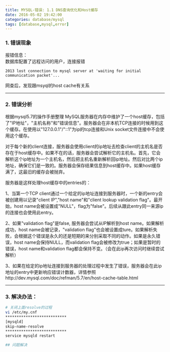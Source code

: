 ```yaml
---
title: MYSQL-错误: 1.1 DNS查询优化和Host缓存
date: 2016-05-02 19:42:00
categories: database/mysql
tags: [database,mysql,error]
---
```


### 1. 错误现象
报错信息：  
数据库配置了远程访问的用户，连接报错  
```
2013 lost connection to mysql server at 'waiting for initial communication packet'...
```
网查后，发现跟msyql的host cache有关系

---

### 2. 错误分析
根据mysql5.7的操作手册整理
MySQL服务器在内存中维护了一个host缓存，包括了"IP地址"，"主机名称"和"错误信息"。服务器会在非本机TCP连接的时候用到这个缓存。在使用以"127.0.0.1"/"::1"为ip的tcp连接和Unix socket文件连接中不会使用这个缓存。

对于每个新的client连接，服务器会使用client的ip地址去检查client的主机名是否存在于host缓存中。如果不在的话，服务器会尝试解析它的主机名。首先，它会解析这个ip地址为一个主机名，然后把主机名重新解析回ip地址。然后对比两个ip地址，确保它们是一致的。服务器会保存结果信息到host缓存中。如果host缓存满了，这最旧的缓存会被抛弃。

服务器是这样处理host缓存中的entries的：

1、当第一个TCP client通过一个给定的ip地址连接到服务器时，一个新的entry会被创建用以记录"client IP","host name"和"client lookup validation flag"。最开始，host name会被设置成"NULL"，flag为"false"。后续从跟此entry同一来源ip的连接也会使用此entry。

2、如果"validation flag"是false, 服务器会尝试从IP解析到host name。如果解析成功，host name会被记录，"validation flag"也会被设置成ture。如果解析失败，会根据这个错误是永久的还是短期的来分别采取不同的动作。如果是永久错误，host name会保持NULL，而validation flag会被修改为true；如果是暂时的错误，host name和validation flag都会保持不变。（会在此ip再次访问时继续尝试解析）

3、如果在给定的ip地址连接到服务器的处理过程中发生了错误，服务器会在此ip地址的entry中更新响应错误计数器，详情参照http://dev.mysql.com/doc/refman/5.7/en/host-cache-table.html

---

### 3. 解决办法：
``` bash
# 关闭上面resolve的过程
vi /etc/my.cnf
***************************
[mysqld]
skip-name-resolve
***************************
service mysqld restart

## 问题解决
```
